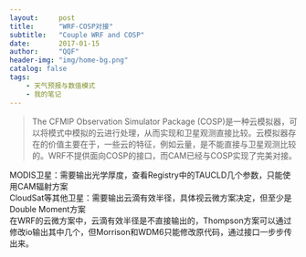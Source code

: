 ```yaml
---
layout:     post
title:      "WRF-COSP对接"
subtitle:   "Couple WRF and COSP"
date:       2017-01-15
author:     "QQF"
header-img: "img/home-bg.png"
catalog: false
tags:
    - 天气预报与数值模式
    - 我的笔记
---
```


> The CFMIP Observation Simulator Package (COSP)是一种云模拟器，可以将模式中模拟的云进行处理，从而实现和卫星观测直接比较。云模拟器存在的价值主要在于，一些云的特征，例如云量，是不能直接与卫星观测比较的。WRF不提供面向COSP的接口，而CAM已经与COSP实现了完美对接。

MODIS卫星：需要输出光学厚度，查看Registry中的TAUCLD几个参数，只能使用CAM辐射方案<br/>
CloudSat等其他卫星：需要输出云滴有效半径，具体视云微方案决定，但至少是Double Moment方案<br/>
在WRF的云微方案中，云滴有效半径是不直接输出的，Thompson方案可以通过修改io输出其中几个，但Morrison和WDM6只能修改原代码，通过接口一步步传出来。